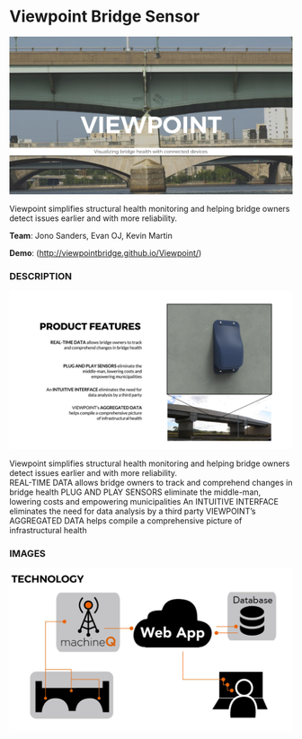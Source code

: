 # Viewpoint Bridge Sensor
![](viewpoint_title.png)
  
Viewpoint simplifies structural health monitoring and helping bridge owners detect issues earlier and with more reliability.  

**Team**: Jono Sanders, Evan OJ, Kevin Martin

**Demo**: (http://viewpointbridge.github.io/Viewpoint/)

### DESCRIPTION
![](viewpoint_features.png)

Viewpoint simplifies structural health monitoring and helping bridge owners detect issues earlier and with more reliability.  
REAL-TIME DATA allows bridge owners to track and comprehend changes in bridge health 
PLUG AND PLAY SENSORS eliminate the middle-man, lowering costs and empowering municipalities
An INTUITIVE INTERFACE eliminates the need for data analysis by a third party
VIEWPOINT’s AGGREGATED DATA helps compile a comprehensive picture of infrastructural health

### IMAGES
![](viewpoint_tech.png)


